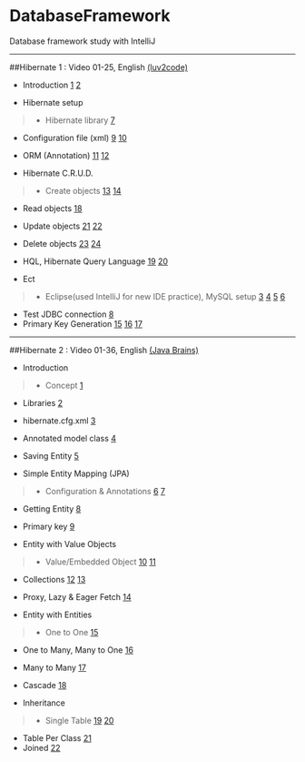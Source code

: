 # DatabaseFramework
Database framework study with IntelliJ

<hr/>

##Hibernate 1 : Video 01-25, English [(luv2code)](https://www.youtube.com/playlist?list=PLEAQNNR8IlB6QiKZP0_5dYoId-7YXOdBe "luv2code")

* Introduction [1](https://www.youtube.com/watch?v=u9DX9Z1zS2Y&index=1&list=PLEAQNNR8IlB6QiKZP0_5dYoId-7YXOdBe) [2](https://www.youtube.com/watch?v=NC7CiHXLcWQ&list=PLEAQNNR8IlB6QiKZP0_5dYoId-7YXOdBe&index=2)

* Hibernate setup

>* Hibernate library [7](https://www.youtube.com/watch?v=gn2IE5_hXDo&list=PLEAQNNR8IlB6QiKZP0_5dYoId-7YXOdBe&index=6)
* Configuration file (xml) [9](https://www.youtube.com/watch?v=uJgd-NlC5co&list=PLEAQNNR8IlB6QiKZP0_5dYoId-7YXOdBe&index=9) [10](https://www.youtube.com/watch?v=kGvAp2N9GkU&list=PLEAQNNR8IlB6QiKZP0_5dYoId-7YXOdBe&index=10)
* ORM (Annotation) [11](https://www.youtube.com/watch?v=6irKoPzB2RM&list=PLEAQNNR8IlB6QiKZP0_5dYoId-7YXOdBe&index=11) [12](https://www.youtube.com/watch?v=ReHc7RtwcH0&index=12&list=PLEAQNNR8IlB6QiKZP0_5dYoId-7YXOdBe)

* Hibernate C.R.U.D.

>* Create objects [13](https://www.youtube.com/watch?v=XT2fZeaY9YQ&index=13&list=PLEAQNNR8IlB6QiKZP0_5dYoId-7YXOdBe) [14](https://www.youtube.com/watch?v=6nKdp7gZkUw&list=PLEAQNNR8IlB6QiKZP0_5dYoId-7YXOdBe&index=14)
* Read objects [18](https://www.youtube.com/watch?v=vip1G6COw4s&index=18&list=PLEAQNNR8IlB6QiKZP0_5dYoId-7YXOdBe)
* Update objects [21](https://www.youtube.com/watch?v=YgJlj0pZgwI&index=21&list=PLEAQNNR8IlB6QiKZP0_5dYoId-7YXOdBe) [22](https://www.youtube.com/watch?v=sVJGFYwR7HQ&list=PLEAQNNR8IlB6QiKZP0_5dYoId-7YXOdBe&index=22)
* Delete objects [23](https://www.youtube.com/watch?v=cMPA-rOIMw0&index=23&list=PLEAQNNR8IlB6QiKZP0_5dYoId-7YXOdBe) [24](https://www.youtube.com/watch?v=jxSSIZXnvVA&list=PLEAQNNR8IlB6QiKZP0_5dYoId-7YXOdBe&index=24)

* HQL, Hibernate Query Language [19](https://www.youtube.com/watch?v=kPjOKYSJcdk&index=19&list=PLEAQNNR8IlB6QiKZP0_5dYoId-7YXOdBe) [20](https://www.youtube.com/watch?v=B9P758Zkjh0&list=PLEAQNNR8IlB6QiKZP0_5dYoId-7YXOdBe&index=20)

* Ect

>* Eclipse(used IntelliJ for new IDE practice), MySQL setup [3](https://www.youtube.com/watch?v=bPJBcn0HusA&index=3&list=PLEAQNNR8IlB6QiKZP0_5dYoId-7YXOdBe) [4](https://www.youtube.com/watch?v=cAGW1BAmVAc&index=4&list=PLEAQNNR8IlB6QiKZP0_5dYoId-7YXOdBe) [5](https://www.youtube.com/watch?v=g-M-vxQOAyY&index=5&list=PLEAQNNR8IlB6QiKZP0_5dYoId-7YXOdBe) [6](https://www.youtube.com/watch?v=gn2IE5_hXDo&list=PLEAQNNR8IlB6QiKZP0_5dYoId-7YXOdBe&index=6)
* Test JDBC connection [8](https://www.youtube.com/watch?v=jstREQfDi8g&index=8&list=PLEAQNNR8IlB6QiKZP0_5dYoId-7YXOdBe)
* Primary Key Generation [15](https://www.youtube.com/watch?v=D4w-UCj0m9c&list=PLEAQNNR8IlB6QiKZP0_5dYoId-7YXOdBe&index=15) [16](https://www.youtube.com/watch?v=MlnNWp7yBLE&list=PLEAQNNR8IlB6QiKZP0_5dYoId-7YXOdBe&index=16) [17](https://www.youtube.com/watch?v=3HfrwKFGI_8&index=17&list=PLEAQNNR8IlB6QiKZP0_5dYoId-7YXOdBe)

<hr/>

##Hibernate 2 : Video 01-36, English [(Java Brains)](https://javabrains.io/topics/hibernate "Java Brains")

* Introduction

>* Concept [1](https://www.youtube.com/watch?v=Yv2xctJxE-w&index=1&list=PL4AFF701184976B25)
* Libraries [2](https://www.youtube.com/watch?v=bzPkebUXxn0&list=PL4AFF701184976B25&index=2)
* hibernate.cfg.xml [3](https://www.youtube.com/watch?v=N2F1zCAf_NU&list=PL4AFF701184976B25&index=3)
* Annotated model class [4](https://www.youtube.com/watch?v=3eXjpve0QaI&index=4&list=PL4AFF701184976B25)
* Saving Entity [5](https://www.youtube.com/watch?v=FFMOZY4z6bE&list=PL4AFF701184976B25&index=5)

* Simple Entity Mapping (JPA)

>* Configuration & Annotations [6](https://www.youtube.com/watch?v=iaSd_yK9xaw&list=PL4AFF701184976B25&index=6) [7](https://www.youtube.com/watch?v=I8YmYFI5D_E&list=PL4AFF701184976B25&index=7)
* Getting Entity [8](https://www.youtube.com/watch?v=3FV1yv7fvDQ&list=PL4AFF701184976B25&index=8)
* Primary key [9](https://www.youtube.com/watch?v=Xuofihmkl_k&index=9&list=PL4AFF701184976B25)


* Entity with Value Objects

>* Value/Embedded Object [10](https://www.youtube.com/watch?v=c2abcy0Q1a0&list=PL4AFF701184976B25&index=10) [11](https://www.youtube.com/watch?v=X8t6oYp0Uk8&list=PL4AFF701184976B25&index=11)
* Collections [12](https://www.youtube.com/watch?v=hofWx5_ZN9c&list=PL4AFF701184976B25&index=12) [13](https://www.youtube.com/watch?v=kk207HAym_I&list=PL4AFF701184976B25&index=13)
* Proxy, Lazy & Eager Fetch  [14](https://www.youtube.com/watch?v=RmnrgocuivQ&index=14&list=PL4AFF701184976B25)

* Entity with Entities

>* One to One [15](https://www.youtube.com/watch?v=Of7qR-WagYk&index=15&list=PL4AFF701184976B25)
* One to Many, Many to One [16](https://www.youtube.com/watch?v=4mANZ4MMbD4&list=PL4AFF701184976B25&index=16)
* Many to Many [17](https://www.youtube.com/watch?v=jAi8bY-H_ek&index=17&list=PL4AFF701184976B25)
* Cascade [18](https://www.youtube.com/watch?v=K2Id3WLZWJI&index=18&list=PL4AFF701184976B25)

* Inheritance

>* Single Table [19](https://www.youtube.com/watch?v=Zj1mRWfhx_Y&index=19&list=PL4AFF701184976B25) [20](https://www.youtube.com/watch?v=M5YrLtAHtOo&index=20&list=PL4AFF701184976B25)
* Table Per Class [21](https://www.youtube.com/watch?v=qIdM4KQOtH8&index=21&list=PL4AFF701184976B25)
* Joined [22](https://www.youtube.com/watch?v=o1b3HFIlDS0&index=22&list=PL4AFF701184976B25)
